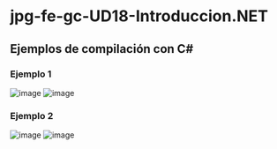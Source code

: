 # jpg-fe-gc-UD18-Introduccion.NET
## Ejemplos de compilación con C#

### Ejemplo 1

![image](https://github.com/GitJanPlata/jpg-fe-gc-UD18-Introduccion.NET/assets/96839905/b0c98d18-fdf7-4a60-abf6-e4c0580b156d)
![image](https://github.com/GitJanPlata/jpg-fe-gc-UD18-Introduccion.NET/assets/96839905/3d7972ce-7be5-48e6-9214-8aa6bc66dbca)

### Ejemplo 2

![image](https://github.com/GitJanPlata/jpg-fe-gc-UD18-Introduccion.NET/assets/96839905/bc580bb3-efa3-41c7-b7fd-ee1b21e8fb39)
![image](https://github.com/GitJanPlata/jpg-fe-gc-UD18-Introduccion.NET/assets/96839905/63e6caed-e9ff-44f4-bb89-8d971d481171)
